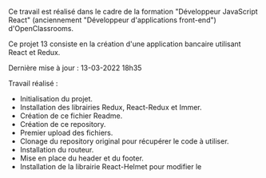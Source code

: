 Ce travail est réalisé dans le cadre de la formation "Développeur JavaScript React" (anciennement "Développeur d'applications front-end") d'OpenClassrooms.

Ce projet 13 consiste en la création d'une application bancaire utilisant React et Redux.

Dernière mise à jour : 13-03-2022 18h35

Travail réalisé :
- Initialisation du projet.
- Installation des librairies Redux, React-Redux et Immer.
- Création de ce fichier Readme.
- Création de ce repository.
- Premier upload des fichiers.
- Clonage du repository original pour récupérer le code à utiliser.
- Installation du routeur.
- Mise en place du header et du footer.
- Installation de la librairie React-Helmet pour modifier le <title> des pages.
- Création de 2 composants utilisés plusieurs fois.
- Mise en place de 3 pages de l'application.
- Installation de la librairie React-Helmet-Async pour remplacer React-Helmet qui provoque une erreur en console.
- Intégration des 2 wireframes.
- Mise en place d'une page "Transactions".
- Réorganisation du CSS de manière plus claire.
- Ajout de plusieurs composants (dont 3 provisoires) pour la page "Transactions".
- Installation de Axios et désinstallation de React-Helmet.
- Mise en place de l'accès au back-end.
- Mise en place du store de Redux et utilisation dans "signin.js".

Travail à faire :
- Régler le problème de l'accès aux différentes versions de la page "Transactions".
- Et d'autres choses...
